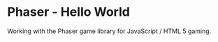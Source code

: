 
Phaser - Hello World
====================

Working with the Phaser game library for JavaScript / HTML 5 gaming.


